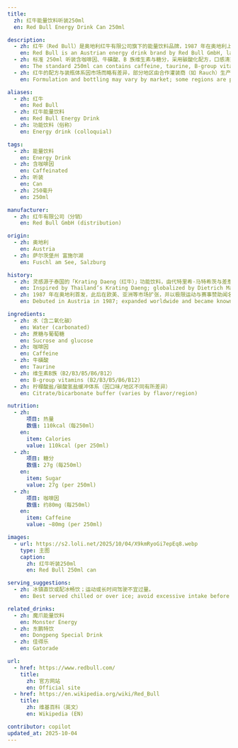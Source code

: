 ```yaml
---
title:
  zh: 红牛能量饮料听装250ml
  en: Red Bull Energy Drink Can 250ml

description:
  - zh: 红牛（Red Bull）是奥地利红牛有限公司旗下的能量饮料品牌，1987 年在奥地利上市，风靡全球。
    en: Red Bull is an Austrian energy drink brand by Red Bull GmbH, launched in 1987 and now the market leader globally.
  - zh: 标准 250ml 听装含咖啡因、牛磺酸、B 族维生素与糖分，采用碳酸化配方，口感清爽刺激。
    en: The standard 250ml can contains caffeine, taurine, B-group vitamins, and sugars, with a lightly carbonated profile.
  - zh: 红牛的配方与装瓶体系因市场而略有差异，部分地区由合作灌装商（如 Rauch）生产并分销。
    en: Formulation and bottling may vary by market; some regions are produced and distributed with partners (e.g., Rauch).

aliases:
  - zh: 红牛
    en: Red Bull
  - zh: 红牛能量饮料
    en: Red Bull Energy Drink
  - zh: 功能饮料（俗称）
    en: Energy drink (colloquial)

tags:
  - zh: 能量饮料
    en: Energy Drink
  - zh: 含咖啡因
    en: Caffeinated
  - zh: 听装
    en: Can
  - zh: 250毫升
    en: 250ml

manufacturer:
  - zh: 红牛有限公司（分销）
    en: Red Bull GmbH (distribution)

origin:
  - zh: 奥地利
    en: Austria
  - zh: 萨尔茨堡州 富施尔湖
    en: Fuschl am See, Salzburg

history:
  - zh: 灵感源于泰国的「Krating Daeng（红牛）」功能饮料，由代特里希·马特希茨与差惹乐·育维迪亚合作国际化。
    en: Inspired by Thailand’s Krating Daeng; globalized by Dietrich Mateschitz with Chaleo Yoovidhya.
  - zh: 1987 年在奥地利首发，此后在欧美、亚洲等市场扩张，并以极限运动与赛事赞助闻名。
    en: Debuted in Austria in 1987; expanded worldwide and became known for extreme sports and event sponsorships.

ingredients:
  - zh: 水（含二氧化碳）
    en: Water (carbonated)
  - zh: 蔗糖与葡萄糖
    en: Sucrose and glucose
  - zh: 咖啡因
    en: Caffeine
  - zh: 牛磺酸
    en: Taurine
  - zh: 维生素B族（B2/B3/B5/B6/B12）
    en: B-group vitamins (B2/B3/B5/B6/B12)
  - zh: 柠檬酸盐/碳酸氢盐缓冲体系（因口味/地区不同有所差异）
    en: Citrate/bicarbonate buffer (varies by flavor/region)

nutrition:
  - zh:
      项目: 热量
      数值: 110kcal（每250ml）
    en:
      item: Calories
      value: 110kcal (per 250ml)
  - zh:
      项目: 糖分
      数值: 27g（每250ml）
    en:
      item: Sugar
      value: 27g (per 250ml)
  - zh:
      项目: 咖啡因
      数值: 约80mg（每250ml）
    en:
      item: Caffeine
      value: ~80mg (per 250ml)

images:
  - url: https://s2.loli.net/2025/10/04/X9kmRyoGi7epEq8.webp
    type: 主图
    caption:
      zh: 红牛听装250ml
      en: Red Bull 250ml can

serving_suggestions:
  - zh: 冰镇直饮或配冰畅饮；运动或长时间驾驶不宜过量。
    en: Best served chilled or over ice; avoid excessive intake before sleep or for sensitive individuals.

related_drinks:
  - zh: 魔爪能量饮料
    en: Monster Energy
  - zh: 东鹏特饮
    en: Dongpeng Special Drink
  - zh: 佳得乐
    en: Gatorade

url:
  - href: https://www.redbull.com/
    title:
      zh: 官方网站
      en: Official site
  - href: https://en.wikipedia.org/wiki/Red_Bull
    title:
      zh: 维基百科（英文）
      en: Wikipedia (EN)

contributor: copilot
updated_at: 2025-10-04
---
```

